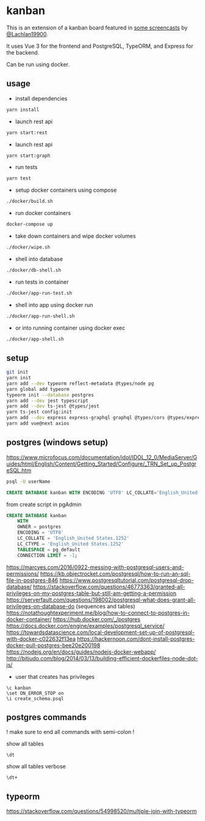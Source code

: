 # kanban

This is an extension of a kanban board featured in [some screencasts](https://vuejs-course.com/screencasts) by [@Lachlan19900](https://twitter.com/Lachlan19900).

It uses Vue 3 for the frontend and PostgreSQL, TypeORM, and Express for the backend.

Can be run using docker.

## usage

- install dependencies

```bash
yarn install
```

- launch rest api

```bash
yarn start:rest
```

- launch rest api

```bash
yarn start:graph
```

- run tests

```bash
yarn test
```

- setup docker containers using compose

```bash
./docker/build.sh
```

- run docker containers

```bash
docker-compose up
```

- take down containers and wipe docker volumes

```bash
./docker/wipe.sh
```

- shell into database

```bash
./docker/db-shell.sh
```

- run tests in container

```bash
./docker/app-run-test.sh
```

- shell into app using docker run

```bash
./docker/app-run-shell.sh
```

- or into running container using docker exec

```bash
./docker/app-shell.sh
```

## setup

```bash
git init
yarn init
yarn add --dev typeorm reflect-metadata @types/node pg
yarn global add typeorm
typeorm init --database postgres
yarn add --dev jest typescript
yarn add --dev ts-jest @types/jest
yarn ts-jest config:init
yarn add --dev express express-graphql graphql @types/cors @types/express @vue/test-utils class-validator cors ts-node-dev type-graphql vite vue-jest @vue/compiler-sfc
yarn add vue@next axios
```

## postgres (windows setup)

<https://www.microfocus.com/documentation/idol/IDOL_12_0/MediaServer/Guides/html/English/Content/Getting_Started/Configure/_TRN_Set_up_PostgreSQL.htm>

```bash
psql -U userName
```

```sql
CREATE DATABASE kanban WITH ENCODING 'UTF8' LC_COLLATE='English_United States' LC_CTYPE='English_United States';
```

from create script in pgAdmin

```sql
CREATE DATABASE kanban
    WITH
    OWNER = postgres
    ENCODING = 'UTF8'
    LC_COLLATE = 'English_United States.1252'
    LC_CTYPE = 'English_United States.1252'
    TABLESPACE = pg_default
    CONNECTION LIMIT = -1;
```

<https://marcyes.com/2016/0922-messing-with-postgresql-users-and-permissions/>
<https://kb.objectrocket.com/postgresql/how-to-run-an-sql-file-in-postgres-846>
<https://www.postgresqltutorial.com/postgresql-drop-database/>
<https://stackoverflow.com/questions/46773363/granted-all-privileges-on-my-postgres-table-but-still-am-getting-a-permission>
<https://serverfault.com/questions/198002/postgresql-what-does-grant-all-privileges-on-database-do> (sequences and tables)
<https://notathoughtexperiment.me/blog/how-to-connect-to-postgres-in-docker-container/>
<https://hub.docker.com/_/postgres>
<https://docs.docker.com/engine/examples/postgresql_service/>
<https://towardsdatascience.com/local-development-set-up-of-postgresql-with-docker-c022632f13ea>
<https://hackernoon.com/dont-install-postgres-docker-pull-postgres-bee20e200198>
<https://nodejs.org/en/docs/guides/nodejs-docker-webapp/>
<http://bitjudo.com/blog/2014/03/13/building-efficient-dockerfiles-node-dot-js/>

- user that creates has privileges

```psql
\c kanban
\set ON_ERROR_STOP on
\i create_schema.psql
```

## postgres commands

! make sure to end all commands with semi-colon !

show all tables

```postgresql
\dt
```

show all tables verbose

```postgresql
\dt+
```

## typeorm

<https://stackoverflow.com/questions/54998520/multiple-join-with-typeorm>
